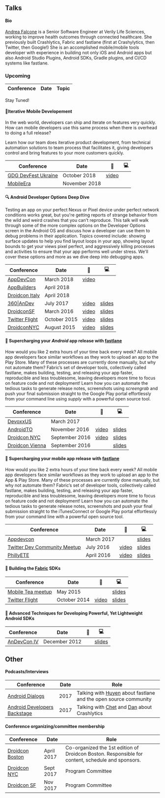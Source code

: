## Talks

#### Bio
[Andrea Falcone](https://twitter.com/asfalcone) is a Senior Software Engineer at Verily Life Sciences, working to improve health outcomes through connected healthcare. She previously built Crashlytics, Fabric and fastlane (first at Crashylytics, then Twitter, then Google!) She is an accomplished mobile/mobile tools developer with experience in building not only iOS and Android apps but also Android Studio Plugins, Android SDKs, Gradle plugins, and CI/CD systems like fastlane.

### Upcoming

Conference | Date | Topic
--------|------|--------

Stay Tuned!


#### 📱Iterative Mobile Developement 
In the web world, developers can ship and iterate on features very quickly. How can mobile developers use this same process when there is overhead to doing a full release?

Learn how our team does iterative product development, from technical automation solutions to team process that facilitates it, giving developers control and bring features to your more customers quickly.

Conference | Date | 🎥 | 💻
--------|------|--------|-------
[GDG DevFest Ukraine](https://devfest.gdg.org.ua) | October 2018 | [video]() | 
[MobileEra](https://mobileera.rocks/) | November 2018 | |

#### 🔍 Android Developer Options Deep Dive
Testing an app on your perfect Nexus or Pixel device under perfect network conditions works great, but you're getting reports of strange behavior from the wild and weird crashes that you can't reproduce. This talk will walk through some of the more complex options on the Developer Options screen in the Android OS and discuss how a developer can use them to debug problems in their application. Topics covered include: showing surface updates to help you find layout loops in your app, showing layout bounds to get your views pixel perfect, and aggressively killing processes and activities to ensure that your app performs well under stress. We'll cover these options and more as we dive deep into debugging apps.

Conference | Date | 🎥 | 💻
--------|------|--------|-------
[AppDevCon](http://appdevcon.nl/) | March 2018 | [video](http://appdevcon.nl/session/android-developer-options-deep-dive/) |
[AppBuilders](https://www.appbuilders.ch/) | April 2018 | |
[Droidcon Italy](http://it.droidcon.com/) | April 2018 | |
[360\|AnDev](https://360andev.com) | July 2017 | [video](https://academy.realm.io/posts/360-andev-2017-andrea-falcone-android-developer-options-deep-dive/) |  [slides](https://drive.google.com/file/d/0B1kX3B0jm6aVLVdnTGZrcVU0YUE/view?usp=sharing)
[DroidconSF](http://sf.droidcon.com/) | March 2016 | [video](https://www.youtube.com/watch?v=TbiNM1ltawo) |  [slides](/slides/Andrea%20Falcone%20-%20Android%20Developer%20Options.pdf)
[Twitter Flight](https://dev.twitter.com/flight/2015) | October 2015 | [video](https://www.youtube.com/watch?v=Fmf9b2EqqIE) | [slides](/slides/Flight2015-Falcone_Andrea-Android_Developer_Options.pdf)
[DroidconNYC](http://nyc.droidcon.com/2015/) | August 2015 | [video](https://www.youtube.com/watch?v=r9kW3nIDdBY) | [slides](/slides/Andrea%20Falcone%20-%20Android%20Developer%20Options.pdf)

#### 🚀 Supercharging your _Android_ app release with [fastlane](https://fastlane.tools/)
How would you like 2 extra hours of your time back every week? All mobile app developers face similar workflows as they work to upload an app to the Play Store. Many of these processes are currently done manually, but why not automate them? Fabric’s set of developer tools, collectively called fastlane, makes building, testing, and releasing your app faster, reproducible and less troublesome, leaving developers more time to focus on feature code and not deployment! Learn how you can automate the tedious tasks to generate release notes, screenshots using _screengrab_ and push your final submission straight to the Google Play portal effortlessly from your command line using _supply_ with a powerful open source tool.

Conference | Date | 🎥 | 💻
--------|------|--------|-------
[DevoxxUS](devoxx.us) | March 2017 | | 
[AndroidTO](androidto.com) | November 2016 | [video](https://www.youtube.com/watch?v=Nr5RHaQa3Uc)  | [slides](https://docs.google.com/presentation/d/1mrGImnooda4jX6z55YzIUb15w_-0hlvtzjCKA1nfNIg/pub?start=false&loop=false&delayms=3000)
[Droidcon NYC](http://droidcon.nyc/) | September 2016 | [video](https://www.youtube.com/watch?v=1Yg98k-MuQo) | [slides](https://docs.google.com/presentation/d/1mrGImnooda4jX6z55YzIUb15w_-0hlvtzjCKA1nfNIg/pub?start=false&loop=false&delayms=3000)
[Droidcon Vienna](https://droidcon.at/) | September 2016 | |[slides](https://docs.google.com/presentation/d/1mrGImnooda4jX6z55YzIUb15w_-0hlvtzjCKA1nfNIg/pub?start=false&loop=false&delayms=3000)


#### 🚀 Supercharging your mobile app release with [fastlane](https://fastlane.tools/)
How would you like 2 extra hours of your time back every week? All mobile app developers face similar workflows as they work to upload an app to the App & Play Store. Many of these processes are currently done manually, but why not automate them? Fabric’s set of developer tools, collectively called fastlane, makes building, testing, and releasing your app faster, reproducible and less troublesome, leaving developers more time to focus on feature code and not deployment! Learn how you can automate the tedious tasks to generate release notes, screenshots and push your final submission straight to the iTunesConnect or Google Play portal effortlessly from your command line with a powerful open source tool.

Conference | Date | 🎥 | 💻
--------|------|--------|-------
[Appdevcon](www.appdevcon.nl)| March 2017 | | [slides](https://drive.google.com/open?id=0B1kX3B0jm6aVTFlIQ3JqUVRlMDQ)
[Twitter Dev Community Meetup](http://www.meetup.com/Boston-Twitter-Developer-Community/events/232247449/) | July 2016 | [video](https://www.youtube.com/watch?v=oN16DO-jxEQ)| [slides](/slides/phillyETE-fastlane-afalcone-pdf.pdf) 
[PhillyETE](http://2016.phillyemergingtech.com/) | April 2016 | [video](http://chariotsolutions.com/screencast/philly-ete-2016-5-andrea-falcone-supercharging-mobile-app-release-fastlane/) | [slides](/slides/phillyETE-fastlane-afalcone-pdf.pdf)

#### 🔨 Building the [Fabric](https://get.fabric.io/)  SDKs

Conference | Date | 🎥 | 💻
--------|------|--------|-------
[Mobile Tea meetup](http://www.meetup.com/mobiletea/events/221912647/) | May 2015 |  |  [slides](/slides/Designing_and_Building_SDKs_for_Android.pdf)
[Twitter Flight](https://dev.twitter.com/flight/2014) | October 2014 | [video](https://www.youtube.com/watch?v=3h7jQU1AOvw) |  [slides](/slides/Designing_and_Building_SDKs_for_Android.pdf)


#### 🎈 Advanced Techniques for Developing Powerful, Yet Lightweight Android SDKs

Conference | Date | 🎥 | 💻
--------|------|--------|-------
[AnDevCon IV](http://www.andevcon.com/) | December 2012 |  |  [slides](/slides/Advanced%20Techniques%20for%20Developing%20Powerful%2C%20Yet%20Lightweight%20Android%20SDKs%20-%20OLD.pdf)

## Other
#### Podcasts/Interviews
Conference | Date | Role
--------|------|--------
[Android Dialogs](https://www.youtube.com/watch?v=i1t5UqG43Oc) | 2017 | Talking with [Huyen](www.twitter.com/queencodemonkey) about fastlane and the open source community
[Android Developers Backstage](http://androidbackstage.blogspot.com/2017/10/episode-80-crash-talk.html) | 2017 | Talking with [Chet](www.twitter.com/chethaase) and [Dan](www.twitter.com/dsandler) about Crashlytics

#### Conference organizing/committee membership
Conference | Date | Role
--------|------|--------
[Droidcon Boston](http://www.droidcon-boston.com) | April 2017 | Co-organized the 1st edition of Droidcon Boston. Responsible for content, schedule and sponsors. 
[Droidcon NYC](http://droidcon.nyc/) | Sept 2017 | Program Committee
[Droidcon SF](https://sf.droidcon.com/) | Nov 2017 | Program Committee
